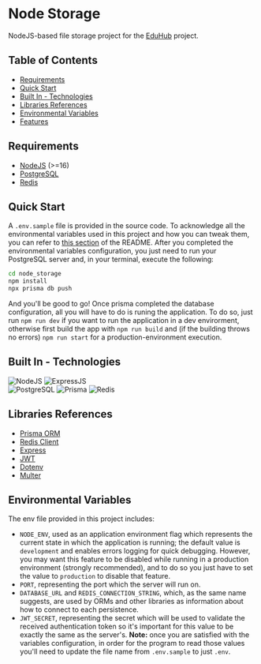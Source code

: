 # Node Storage
NodeJS-based file storage project for the [EduHub](https://github.com/mfacecchia/eduhub) project.

## Table of Contents
- [Requirements](#requirements)
- [Quick Start](#quick-start)
- [Built In - Technologies](#built-in---technologies)
- [Libraries References](#libraries-references)
- [Environmental Variables](#environmental-variables)
- [Features](#features)

## Requirements
- [NodeJS](https://nodejs.org/en/download/package-manager) (>=16)
- [PostgreSQL](https://www.postgresql.org/download/)
- [Redis](https://redis.io/downloads/)

## Quick Start
A `.env.sample` file is provided in the source code. To acknowledge all the environmental variables used in this project and how you can tweak them, you can refer to [this section](#environmental-variables) of the README.
After you completed the environmental variables configuration, you just need to run your PostgreSQL server and, in your terminal, execute the following:
```zsh
cd node_storage
npm install
npx prisma db push
```
And you'll be good to go!
Once prisma completed the database configuration, all you will have to do is runing the application. To do so, just run `npm run dev` if you want to run the application in a dev envirorment, otherwise first build the app with `npm run build` and (if the building throws no errors) `npm run start` for a production-environment execution.

## Built In - Technologies
![NodeJS](https://img.shields.io/badge/Node%20js-339933?style=for-the-badge&logo=nodedotjs&logoColor=white)
![ExpressJS](https://img.shields.io/badge/Express%20js-000000?style=for-the-badge&logo=express&logoColor=white)\
![PostgreSQL](https://img.shields.io/badge/PostgreSQL-316192?style=for-the-badge&logo=postgresql&logoColor=white)
![Prisma](https://img.shields.io/badge/Prisma-3982CE?style=for-the-badge&logo=Prisma&logoColor=white)
![Redis](https://img.shields.io/badge/redis-%23DD0031.svg?&style=for-the-badge&logo=redis&logoColor=white)

## Libraries References
- [Prisma ORM](https://www.prisma.io/docs/getting-started/quickstart)
- [Redis Client](https://redis.io/docs/latest/develop/clients/nodejs/)
- [Express](https://expressjs.com/en/4x/api.html#express)
- [JWT](https://www.npmjs.com/package/jsonwebtoken)
- [Dotenv](https://www.npmjs.com/package/dotenv)
- [Multer](https://github.com/expressjs/multer)


## Environmental Variables
The env file provided in this project includes:
- `NODE_ENV`, used as an application environment flag which represents the current state in which the application is running; the default value is `development` and enables errors logging for quick debugging. However, you may want this feature to be disabled while running in a production environment (strongly recommended), and to do so you just have to set the value to `production` to disable that feature.
- `PORT`, representing the port which the server will run on.
- `DATABASE_URL` and `REDIS_CONNECTION_STRING`, which, as the same name suggests, are used by ORMs and other libraries as information about how to connect to each persistence.
- `JWT_SECRET`, representing the secret which will be used to validate the received authentication token so it's important for this value to be exactly the same as the server's.
**Note:** once you are satisfied with the variables configuration, in order for the program to read those values you'll need to update the file name from `.env.sample` to just `.env`.
